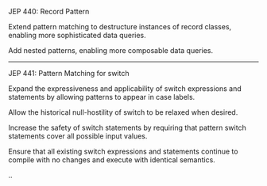 


JEP 440: Record Pattern

Extend pattern matching to destructure instances of record classes, enabling more sophisticated data queries.

Add nested patterns, enabling more composable data queries.




*********

JEP 441: Pattern Matching for switch


Expand the expressiveness and applicability of switch expressions and statements by allowing patterns to appear in case labels.

Allow the historical null-hostility of switch to be relaxed when desired.

Increase the safety of switch statements by requiring that pattern switch statements cover all possible input values.

Ensure that all existing switch expressions and statements continue to compile with no changes and execute with identical semantics.

..
